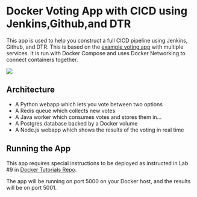 Docker Voting App with CICD using Jenkins,Github,and DTR
===================

This app is used to help you construct a full CICD pipeline using Jenkins, Github, and DTR. This is based on the [example voting app](https://github.com/docker/example-voting-app) with multiple services. It is run with Docker Compose and uses Docker Networking to connect containers together. 

![](images/9_image_1.png)

Architecture
-----

* A Python webapp which lets you vote between two options
* A Redis queue which collects new votes
* A Java worker which consumes votes and stores them in…
* A Postgres database backed by a Docker volume
* A Node.js webapp which shows the results of the voting in real time

Running the App
-------

This app requires special instructions to be deployed as instructed in Lab #9 in [Docker Tutorials Repo](https://github.com/docker/dceu_tutorials/blob/master/9-cicd-with-docker.md).

The app will be running on port 5000 on your Docker host, and the results will be on port 5001.
